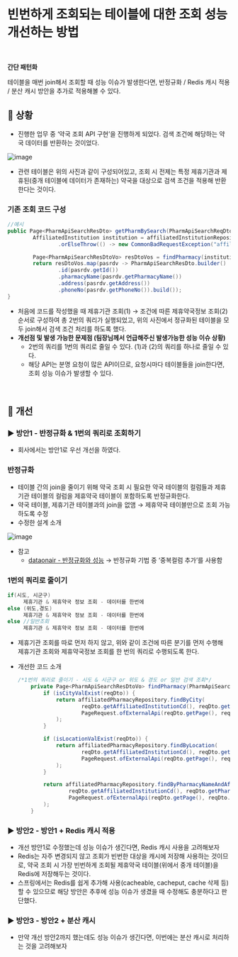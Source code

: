 # 빈번하게 조회되는 테이블에 대한 조회 성능 개선하는 방법

<br>

**간단 패턴화**

테이블을 매번 join해서 조회할 때 성능 이슈가 발생한다면, 반정규화 / Redis 캐시 적용 / 분산 캐시 방안을 추가로 적용해볼 수 있다.

## 📌 상황
- 진행한 업무 중 ‘약국 조회 API 구현’을 진행하게 되었다. 검색 조건에 해당하는 약국 데이터를 반환하는 것이었다.

![image](https://user-images.githubusercontent.com/69254943/179789544-5ab5d347-44f1-41c8-bec4-693e52b96d28.png)

- 관련 테이블은 위의 사진과 같이 구성되어있고, 조회 시 전제는 특정 제휴기관과 제휴된(중개 테이블에 데이터가 존재하는) 약국을 대상으로 검색 조건을 적용해 반환한다는 것이다.

### 기존 조회 코드 구성
```java
//예시
public Page<PharmApiSearchResDto> getPharmBySearch(PharmApiSearchReqDto reqDto) {
        AffiliatedInstitution institution = affiliatedInstitutionRepository.findByAffiliatedInstitutionCd(reqDto.getAffiliatedInstitutionCd())
                .orElseThrow(() -> new CommonBadRequestException("affiliatedInstitutionNotFound")); //제휴기관 조회(1)

        Page<PharmApiSearchResDtoVo> resDtoVos = findPharmacy(institution, reqDto); //제휴약국정보 조회(2)
        return resDtoVos.map(pasrdv -> PharmApiSearchResDto.builder()
                .id(pasrdv.getId())
                .pharmacyName(pasrdv.getPharmacyName())
                .address(pasrdv.getAddress())
                .phoneNo(pasrdv.getPhoneNo()).build());
}
```

- 처음에 코드를 작성했을 때 제휴기관 조회(1) → 조건에 따른 제휴약국정보 조회(2) 순서로 구성하여 총 2번의 쿼리가 실행되었고, 위의 사진에서 정규화된 테이블을 모두 join해서 검색 조건 처리를 하도록 했다.
- **개선점 및 발생 가능한 문제점 (팀장님께서 언급해주신 발생가능한 성능 이슈 상황)**
    - 2번의 쿼리를 1번의 쿼리로 줄일 수 있다. (1)과 (2)의 쿼리를 하나로 줄일 수 있다.
    - 해당 API는 분명 요청이 많은 API이므로, 요청시마다 테이블들을 join한다면, 조회 성능 이슈가 발생할 수 있다.

<br>

## 📌 개선

### ▶️ 방안1 - 반정규화 & 1번의 쿼리로 조회하기
- 회사에서는 방안1로 우선 개선을 하였다.

### 반정규화
- 테이블 간의 join을 줄이기 위해 약국 조회 시 필요한 약국 테이블의 컬럼들과 제휴기관 테이블의 컬럼을 제휴약국 테이블이 포함하도록 반정규화한다.
- 약국 테이블, 제휴기관 테이블과의 join을 없앰 → 제휴약국 테이블만으로 조회 가능하도록 수정
- 수정한 설계 소개

![image](https://user-images.githubusercontent.com/69254943/179790349-81b33469-b423-44e6-9e05-e3bfabf0ea4f.png)

- 참고
    - [dataonair - 반정규화와 성능](https://dataonair.or.kr/db-tech-reference/d-guide/sql/?mod=document&uid=333) → 반정규화 기법 중 ‘중복컬럼 추가’를 사용함

### 1번의 쿼리로 줄이기
```java
if(시도, 시군구) 
	 제휴기관 & 제휴약국 정보 조회 - 데이터를 한번에
else (위도,경도)
	 제휴기관 & 제휴약국 정보 조회 - 데이터를 한번에
else //일반조회 
	 제휴기관 & 제휴약국 정보 조회 - 데이터를 한번에
```

- 제휴기관 조회를 따로 먼저 하지 않고, 위와 같이 조건에 따른 분기를 먼저 수행해 제휴기관 조회와 제휴약국정보 조회를 한 번의 쿼리로 수행되도록 한다.
- 개선한 코드 소개

    ```java
    /*1번의 쿼리로 줄이기 - 시도 & 시군구 or 위도 & 경도 or 일반 검색 조회*/
        private Page<PharmApiSearchResDtoVo> findPharmacy(PharmApiSearchReqDto reqDto) {
            if (isCityValExist(reqDto)) {
                return affiliatedPharmacyRepository.findByCity(
                        reqDto.getAffiliatedInstitutionCd(), reqDto.getSido(), reqDto.getSigungu(), reqDto.getPharmacyName(),
                        PageRequest.ofExternalApi(reqDto.getPage(), reqDto.getSize(), maxSize, "pharmacyName,asc")
                );
            }
    
            if (isLocationValExist(reqDto)) {
                return affiliatedPharmacyRepository.findByLocation(
                        reqDto.getAffiliatedInstitutionCd(), reqDto.getLatitude(), reqDto.getLongitude(), reqDto.getPharmacyName(),
                        PageRequest.ofExternalApi(reqDto.getPage(), reqDto.getSize(), maxSize, null)
                );
            }
    
            return affiliatedPharmacyRepository.findByPharmacyNameAndAffiliatedInstitution(
                    reqDto.getAffiliatedInstitutionCd(), reqDto.getPharmacyName(),
                    PageRequest.ofExternalApi(reqDto.getPage(), reqDto.getSize(), maxSize, "pharmacyName,asc")
            );
        }
    ```

### ▶️ 방안2 - 방안1 + Redis 캐시 적용
- 개선 방안1로 수정했는데 성능 이슈가 생긴다면, Redis 캐시 사용을 고려해보자
- Redis는 자주 변경되지 않고 조회가 빈번한 대상을 캐시에 저장해 사용하는 것이므로, 약국 조회 시 가장 빈번하게 조회될 제휴약국 테이블(위에서 중개 테이블)을 Redis에 저장해두는 것이다.
- 스프링에서는 Redis를 쉽게 추가해 사용(cacheable, cacheput, cache 삭제 등)할 수 있으므로 해당 방안은 추후에 성능 이슈가 생겼을 때 수정해도 충분하다고 판단했다.

### ▶️ 방안3 - 방안2 + 분산 캐시
- 만약 개선 방안2까지 했는데도 성능 이슈가 생긴다면, 이번에는 분산 캐시로 처리하는 것을 고려해보자
